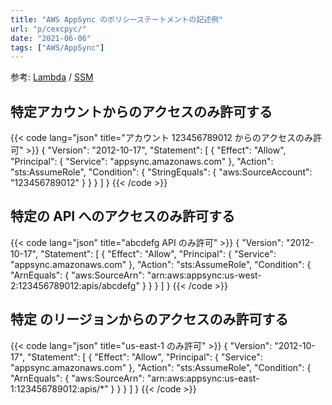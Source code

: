 ```yaml
---
title: "AWS AppSync のポリシーステートメントの記述例"
url: "p/cexcpyc/"
date: "2021-06-06"
tags: ["AWS/AppSync"]
---
```


参考: [Lambda](/p/yn7hqx8/) / [SSM](/p/s3o57jv/)

特定アカウントからのアクセスのみ許可する
----

{{< code lang="json" title="アカウント 123456789012 からのアクセスのみ許可" >}}
{
  "Version": "2012-10-17",
  "Statement": [
    {
      "Effect": "Allow",
      "Principal": {
        "Service": "appsync.amazonaws.com"
      },
      "Action": "sts:AssumeRole",
      "Condition": {
        "StringEquals": {
          "aws:SourceAccount": "123456789012"
        }
      }
    }
  ]
}
{{< /code >}}


特定の API へのアクセスのみ許可する
----

{{< code lang="json" title="abcdefg API のみ許可" >}}
{
  "Version": "2012-10-17",
  "Statement": [
    {
      "Effect": "Allow",
      "Principal": {
        "Service": "appsync.amazonaws.com"
      },
      "Action": "sts:AssumeRole",
      "Condition": {
        "ArnEquals": {
          "aws:SourceArn": "arn:aws:appsync:us-west-2:123456789012:apis/abcdefg"
        }
      }
    }
  ]
}
{{< /code >}}


特定 のリージョンからのアクセスのみ許可する
----

{{< code lang="json" title="us-east-1 のみ許可" >}}
{
  "Version": "2012-10-17",
  "Statement": [
    {
      "Effect": "Allow",
      "Principal": {
        "Service": "appsync.amazonaws.com"
      },
      "Action": "sts:AssumeRole",
      "Condition": {
        "ArnEquals": {
          "aws:SourceArn": "arn:aws:appsync:us-east-1:123456789012:apis/*"
        }
      }
    }
  ]
}
{{< /code >}}

